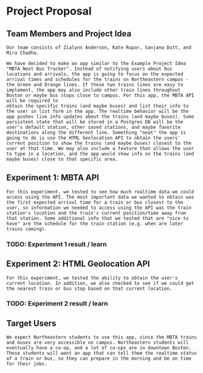 # Project Proposal

## Team Members and Project Idea
	Our team consists of Zialynn Anderson, Kate Rupar, Sanjana Dutt, and Mira Chadha. 

	We have decided to make an app similar to the Example Project Idea "MBTA Next Bus Tracker". Instead of notifying users about bus locations and arrivals, the app is going to focus on the expected arrival times and schedules for the trains on Northeastern campus - the Green and Orange lines. If these two trains lines are easy to implement, the app may also include other train lines throughout Boston or maybe bus stops close to campus. For this app, the MBTA API will be required to 
	obtain the specific trains (and maybe buses) and list their info to the user in list form in the app. The realtime behavior will be the app pushes live info updates about the trains (and maybe buses). Some persistent state that will be stored in a Postgres DB will be the user's default station, other saved stations, and maybe favorite destinations along the different line. Something "neat" the app is going to do is use the HTML Geolocation API to obtain the users' current position to show the trains (and maybe buses) closest to the user at that time. We may also include a feature that allows the user to type in a location, and the app would show info on the trains (and maybe buses) close to that specific area. 

## Experiment 1: MBTA API
	For this experiment, we tested to see how much realtime data we could access using the API. The most important data we wanted to obtain was the first expected arrival time for a train or bus closest to the user, so information we needed to access using the API was the train station's location and the train's current position/time away from that station. Some additional info that we tested that are "nice to have" are the schedule for the train station (e.g. when are later trains coming). 

### TODO: Experiment 1 result / learn

## Experiment 2: HTML Geolocation API
	For this experiment, we tested the ability to obtain the user's current location. In addition, we also checked to see if we could get the nearest train or bus stop based on that current location. 

### TODO: Experiment 2 result / learn

## Target Users
	We expect Northeastern students to use this app, since the MBTA trains and buses are very accessible on campus. Northeastern students will eventually have a co-op, and a lot of co-ops are in downtown Boston. These students will want an app that can tell them the realtime status of a train or bus, so they can prepare in the morning and be on time for their jobs.